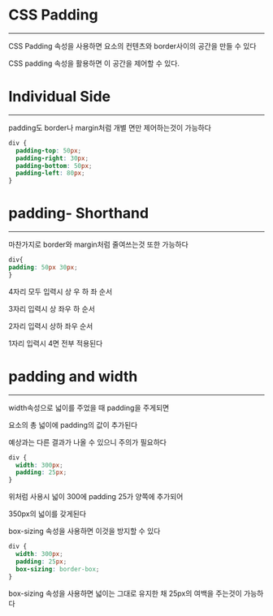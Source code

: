 # CSS Padding
----------------

CSS Padding 속성을 사용하면 요소의 컨텐츠와 border사이의 공간을 만들 수 있다

CSS padding 속성을 활용하면 이 공간을 제어할 수 있다.

# Individual Side
------------------

padding도 border나 margin처럼 개별 면만 제어하는것이 가능하다

```CSS
div {
  padding-top: 50px;
  padding-right: 30px;
  padding-bottom: 50px;
  padding-left: 80px;
}
```

# padding- Shorthand
------------------
마찬가지로 border와 margin처럼 줄여쓰는것 또한 가능하다

```CSS
div{
padding: 50px 30px;
}
```

4자리 모두 입력시 상 우 하 좌 순서

3자리 입력시 상 좌우 하 순서

2자리 입력시 상하 좌우 순서

1자리 입력시 4면 전부 적용된다

# padding and width
----------------

width속성으로 넓이를 주었을 때 padding을 주게되면

요소의 총 넓이에 padding의 값이 추가된다

예상과는 다른 결과가 나올 수 있으니 주의가 필요하다

```CSS
div {
  width: 300px;
  padding: 25px;
}
```
위처럼 사용시 넓이 300에 padding 25가 양쪽에 추가되어

350px의 넓이를 갖게된다

box-sizing 속성을 사용하면 이것을 방지할 수 있다

```CSS
div {
  width: 300px;
  padding: 25px;
  box-sizing: border-box;
}
```
box-sizing 속성을 사용하면 넓이는 그대로 유지한 채 25px의 여백을 주는것이 가능하다
